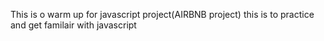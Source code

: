 This is o warm up for javascript project(AIRBNB project) 
this is to practice and get familair with javascript